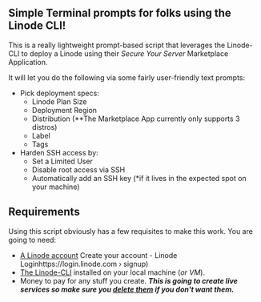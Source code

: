 ##  Simple Terminal prompts for folks using the Linode CLI!

This is a really lightweight prompt-based script that leverages the Linode- CLI to deploy a Linode using their *Secure Your Server* Marketplace Application. 

It will let you do the following via some fairly user-friendly text prompts:

- Pick deployment specs:
    - Linode Plan Size
    - Deployment Region
    - Distribution (**The Marketplace App currently only supports 3 distros)
    - Label
    - Tags
- Harden SSH access by:
    - Set a Limited User
    - Disable root access via SSH
    - Automatically add an SSH key (*if it lives in the expected spot on your machine)


## Requirements ##
Using this script obviously has a few requisites to make this work. You are going to need:

- [A Linode account](https://login.linode.com)
Create your account - Linode Loginhttps://login.linode.com › signup)
- [The Linode-CLI](https://www.linode.com/docs/products/tools/cli/guides/install/)  installed on your local machine (*or VM*).
- Money to pay for any stuff you create.  ***This is going to create live services so make sure you [delete them](https://www.linode.com/docs/products/platform/billing/guides/stop-billing/) if you don't want them.***



